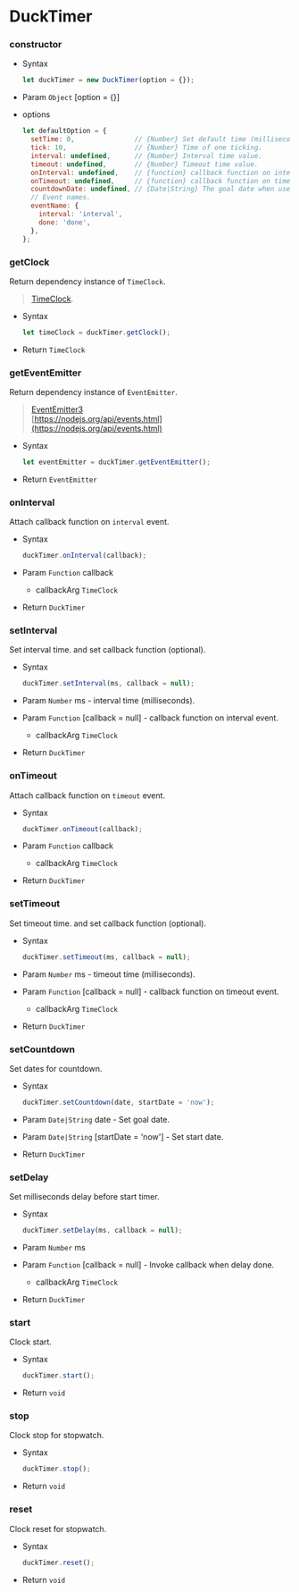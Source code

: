 # DuckTimer

### constructor

- Syntax

  ``` js
  let duckTimer = new DuckTimer(option = {});
  ```

- Param `Object` [option = {}]
- options

  ``` js
  let defaultOption = {
    setTime: 0,               // {Number} Set default time (milliseconds)
    tick: 10,                 // {Number} Time of one ticking.
    interval: undefined,      // {Number} Interval time value.
    timeout: undefined,       // {Number} Timeout time value.
    onInterval: undefined,    // {function} callback function on interval.
    onTimeout: undefined,     // {function} callback function on timeout.
    countdownDate: undefined, // {Date|String} The goal date when use countdown.
    // Event names.
    eventName: {
      interval: 'interval',
      done: 'done',
    },
  };
  ```

### getClock

Return dependency instance of `TimeClock`.

> [TimeClock](time-clock.md).

- Syntax

  ``` js
  let timeClock = duckTimer.getClock();
  ```

- Return `TimeClock`

### getEventEmitter

Return dependency instance of `EventEmitter`.

> [EventEmitter3](https://github.com/primus/eventemitter3#readme)  
[https://nodejs.org/api/events.html](https://nodejs.org/api/events.html)

- Syntax

  ``` js
  let eventEmitter = duckTimer.getEventEmitter();
  ```

- Return `EventEmitter`

### onInterval

Attach callback function on `interval` event.

- Syntax

  ``` js
  duckTimer.onInterval(callback);
  ```

- Param `Function` callback
  - callbackArg `TimeClock`
- Return `DuckTimer`

### setInterval

Set interval time. and set callback function (optional).

- Syntax

  ``` js
  duckTimer.setInterval(ms, callback = null);
  ```

- Param `Number` ms - interval time (milliseconds).
- Param `Function` [callback = null] - callback function on interval event.
  - callbackArg `TimeClock`
- Return `DuckTimer`

### onTimeout

Attach callback function on `timeout` event.

- Syntax

  ``` js
  duckTimer.onTimeout(callback);
  ```

- Param `Function` callback
  - callbackArg `TimeClock`
- Return `DuckTimer`

### setTimeout

Set timeout time. and set callback function (optional).

- Syntax

  ``` js
  duckTimer.setTimeout(ms, callback = null);
  ```

- Param `Number` ms - timeout time (milliseconds).
- Param `Function` [callback = null] - callback function on timeout event.
  - callbackArg `TimeClock`
- Return `DuckTimer`

### setCountdown

Set dates for countdown.

- Syntax

  ``` js
  duckTimer.setCountdown(date, startDate = 'now');
  ```

- Param `Date|String` date - Set goal date.
- Param `Date|String` [startDate = 'now'] - Set start date.
- Return `DuckTimer`

### setDelay

Set milliseconds delay before start timer.

- Syntax

  ``` js
  duckTimer.setDelay(ms, callback = null);
  ```

- Param `Number` ms
- Param `Function` [callback = null] - Invoke callback when delay done.
  - callbackArg `TimeClock`
- Return `DuckTimer`

### start

Clock start.

- Syntax

  ``` js
  duckTimer.start();
  ```

- Return `void`

### stop

Clock stop for stopwatch.

- Syntax

  ``` js
  duckTimer.stop();
  ```

- Return `void`

### reset

Clock reset for stopwatch.

- Syntax

  ``` js
  duckTimer.reset();
  ```

- Return `void`
